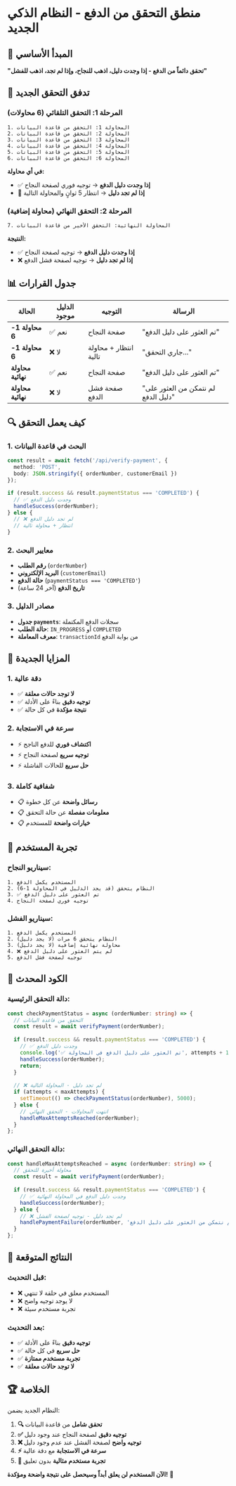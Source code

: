 # منطق التحقق من الدفع - النظام الذكي الجديد

## 🎯 المبدأ الأساسي

**"تحقق دائماً من الدفع - إذا وجدت دليل، اذهب للنجاح، وإذا لم تجد، اذهب للفشل"**

## 🔄 تدفق التحقق الجديد

### **المرحلة 1: التحقق التلقائي (6 محاولات)**
```
1. المحاولة 1: التحقق من قاعدة البيانات
2. المحاولة 2: التحقق من قاعدة البيانات  
3. المحاولة 3: التحقق من قاعدة البيانات
4. المحاولة 4: التحقق من قاعدة البيانات
5. المحاولة 5: التحقق من قاعدة البيانات
6. المحاولة 6: التحقق من قاعدة البيانات
```

**في أي محاولة:**
- ✅ **إذا وجدت دليل الدفع** → توجيه فوري لصفحة النجاح
- 🔄 **إذا لم تجد دليل** → انتظار 5 ثوانٍ والمحاولة التالية

### **المرحلة 2: التحقق النهائي (محاولة إضافية)**
```
7. المحاولة النهائية: التحقق الأخير من قاعدة البيانات
```

**النتيجة:**
- ✅ **إذا وجدت دليل الدفع** → توجيه لصفحة النجاح
- ❌ **إذا لم تجد دليل** → توجيه لصفحة فشل الدفع

## 📊 جدول القرارات

| الحالة | الدليل موجود | التوجيه | الرسالة |
|--------|---------------|----------|----------|
| **محاولة 1-6** | ✅ نعم | صفحة النجاح | "تم العثور على دليل الدفع" |
| **محاولة 1-6** | ❌ لا | انتظار + محاولة تالية | "جاري التحقق..." |
| **محاولة نهائية** | ✅ نعم | صفحة النجاح | "تم العثور على دليل الدفع" |
| **محاولة نهائية** | ❌ لا | صفحة فشل الدفع | "لم نتمكن من العثور على دليل الدفع" |

## 🔍 كيف يعمل التحقق

### **1. البحث في قاعدة البيانات**
```typescript
const result = await fetch('/api/verify-payment', {
  method: 'POST',
  body: JSON.stringify({ orderNumber, customerEmail })
});

if (result.success && result.paymentStatus === 'COMPLETED') {
  // ✅ وجدت دليل الدفع
  handleSuccess(orderNumber);
} else {
  // ❌ لم تجد دليل الدفع
  // انتظار + محاولة تالية
}
```

### **2. معايير البحث**
- **رقم الطلب** (`orderNumber`)
- **البريد الإلكتروني** (`customerEmail`)
- **حالة الدفع** (`paymentStatus === 'COMPLETED'`)
- **تاريخ الدفع** (آخر 24 ساعة)

### **3. مصادر الدليل**
- **جدول `payments`**: سجلات الدفع المكتملة
- **حالة الطلب**: `IN_PROGRESS` أو `COMPLETED`
- **معرف المعاملة**: `transactionId` من بوابة الدفع

## 🚀 المزايا الجديدة

### **1. دقة عالية**
- ✅ **لا توجد حالات معلقة**
- ✅ **توجيه دقيق** بناءً على الأدلة
- ✅ **نتيجة مؤكدة** في كل حالة

### **2. سرعة في الاستجابة**
- ⚡ **اكتشاف فوري** للدفع الناجح
- ⚡ **توجيه سريع** لصفحة النجاح
- ⚡ **حل سريع** للحالات الفاشلة

### **3. شفافية كاملة**
- 📋 **رسائل واضحة** عن كل خطوة
- 📋 **معلومات مفصلة** عن حالة التحقق
- 📋 **خيارات واضحة** للمستخدم

## 📱 تجربة المستخدم

### **سيناريو النجاح:**
```
1. المستخدم يكمل الدفع
2. النظام يتحقق (قد يجد الدليل في المحاولة 1-6)
3. ✅ تم العثور على دليل الدفع
4. توجيه فوري لصفحة النجاح
```

### **سيناريو الفشل:**
```
1. المستخدم يكمل الدفع
2. النظام يتحقق 6 مرات (لا يجد دليل)
3. محاولة نهائية إضافية (لا يجد دليل)
4. ❌ لم يتم العثور على دليل الدفع
5. توجيه لصفحة فشل الدفع
```

## 🔧 الكود المحدث

### **دالة التحقق الرئيسية:**
```typescript
const checkPaymentStatus = async (orderNumber: string) => {
  // التحقق من قاعدة البيانات
  const result = await verifyPayment(orderNumber);
  
  if (result.success && result.paymentStatus === 'COMPLETED') {
    // ✅ وجدت دليل الدفع
    console.log('✅ تم العثور على دليل الدفع في المحاولة', attempts + 1);
    handleSuccess(orderNumber);
    return;
  }
  
  // ❌ لم تجد دليل - المحاولة التالية
  if (attempts < maxAttempts) {
    setTimeout(() => checkPaymentStatus(orderNumber), 5000);
  } else {
    // انتهت المحاولات - التحقق النهائي
    handleMaxAttemptsReached(orderNumber);
  }
};
```

### **دالة التحقق النهائي:**
```typescript
const handleMaxAttemptsReached = async (orderNumber: string) => {
  // محاولة أخيرة للتحقق
  const result = await verifyPayment(orderNumber);
  
  if (result.success && result.paymentStatus === 'COMPLETED') {
    // ✅ وجدت دليل الدفع في المحاولة النهائية
    handleSuccess(orderNumber);
  } else {
    // ❌ لم تجد دليل - توجيه لصفحة الفشل
    handlePaymentFailure(orderNumber, 'لم نتمكن من العثور على دليل الدفع');
  }
};
```

## 🎯 النتائج المتوقعة

### **قبل التحديث:**
- ❌ المستخدم معلق في حلقة لا تنتهي
- ❌ لا يوجد توجيه واضح
- ❌ تجربة مستخدم سيئة

### **بعد التحديث:**
- ✅ **توجيه دقيق** بناءً على الأدلة
- ✅ **حل سريع** في كل حالة
- ✅ **تجربة مستخدم ممتازة**
- ✅ **لا توجد حالات معلقة**

## 🏆 الخلاصة

النظام الجديد يضمن:

1. **🔍 تحقق شامل** من قاعدة البيانات
2. **✅ توجيه دقيق** لصفحة النجاح عند وجود دليل
3. **❌ توجيه واضح** لصفحة الفشل عند عدم وجود دليل
4. **⚡ سرعة في الاستجابة** مع دقة عالية
5. **🎯 تجربة مستخدم مثالية** بدون تعليق

**الآن المستخدم لن يعلق أبداً وسيحصل على نتيجة واضحة ومؤكدة!** 🎉
